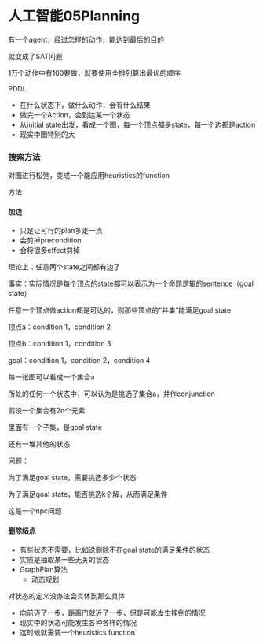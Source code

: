 # 人工智能05Planning

有一个agent，经过怎样的动作，能达到最后的目的

就变成了SAT问题

1万个动作中有100要做，就要使用全排列算出最优的顺序

PDDL

- 在什么状态下，做什么动作，会有什么结果
- 做完一个Action，会到达某一个状态
- 从initial state出发，看成一个图，每一个顶点都是state，每一个边都是action
- 现实中图特别的大

### 搜索方法

对图进行松弛，变成一个能应用heuristics的function

方法

#### 加边

- 只是让可行的plan多走一点
- 会剪掉precondition
- 会将很多effect剪掉

理论上：任意两个state之间都有边了

事实：实际情况是每个顶点的state都可以表示为一个命题逻辑的sentence（goal state）

任意一个顶点做action都是可达的，则那些顶点的“并集”能满足goal state

顶点a：condition 1，condition 2

顶点b：condition 1，condition 3

goal：condition 1，condition 2，condition 4

每一张图可以看成一个集合a

所处的任何一个状态中，可以认为是挑选了集合a，并作conjunction

假设一个集合有2n个元素

里面有一个子集，是goal state

还有一堆其他的状态

问题：

为了满足goal state，需要挑选多少个状态

为了满足goal state，能否挑选k个解，从而满足条件

这是一个npc问题

#### 删除结点

- 有些状态不需要，比如说删除不在goal state的满足条件的状态
- 实质是抽取某一些无关的状态
- GraphPlan算法
  - 动态规划

对状态的定义没办法会具体到那么具体

- 向前迈了一步，距离门就近了一步，但是可能发生摔倒的情况
- 现实中的状态可能发生各种各样的情况
- 这时候就需要一个heuristics function

